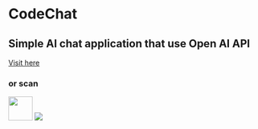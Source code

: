 # CodeChat
<h2>Simple AI chat application that use Open AI API</h2>

<a href="bit.ly/AIcodechat">Visit here</a>
<h3> or scan </h3> <img height="48px" width="48px" src="https://user-images.githubusercontent.com/90399649/229974390-2fb05370-fef3-4830-a7fb-f4badef914cc.png">
<img src="https://user-images.githubusercontent.com/90399649/229968660-97d708b2-2861-4dac-88b0-e0a9401680cc.png">




